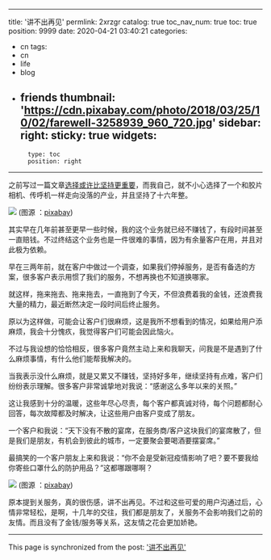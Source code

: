 
---
title: '讲不出再见'
permlink: 2xrzgr
catalog: true
toc_nav_num: true
toc: true
position: 9999
date: 2020-04-21 03:40:21
categories:
- cn
tags:
- cn
- life
- blog
- friends
thumbnail: 'https://cdn.pixabay.com/photo/2018/03/25/10/02/farewell-3258939_960_720.jpg'
sidebar:
    right:
        sticky: true
widgets:
    -
        type: toc
        position: right
---


之前写过一篇文章[选择或许比坚持更重要](https://hive.blog/hive-105017/@oflyhigh/3b7tjq)，而我自己，就不小心选择了一个和胶片相机、传呼机一样走向没落的产业，并且坚持了十六年整。

![](https://cdn.pixabay.com/photo/2018/03/25/10/02/farewell-3258939_960_720.jpg)
(图源 ：[pixabay](https://pixabay.com/))


其实早在几年前甚至更早一些时候，我的这个业务就已经不赚钱了，有段时间甚至一直赔钱。不过终结这个业务也是一件很难的事情，因为有余量客户在用，并且对此极为依赖。

早在三两年前，就在客户中做过一个调查，如果我们停掉服务，是否有备选的方案，很多客户表示用惯了我们的服务，不想再换也不知道换哪家。

就这样，拖来拖去、拖来拖去，一直拖到了今天，不但浪费着我的金钱，还浪费我大量的精力，最近断然决定一段时间后终止服务。

原以为这样做，可能会让客户们很麻烦，这是我所不想看到的情况，如果给用户添麻烦，我会十分愧疚，我觉得客户们可能会因此恼火。

不过与我设想的恰恰相反，很多客户竟然主动上来和我聊天，问我是不是遇到了什么麻烦事情，有什么他们能帮我解决的。

当我表示没什么麻烦，就是又累又不赚钱，坚持好多年，继续坚持有点难，客户们纷纷表示理解。很多客户非常诚挚地对我说：“感谢这么多年以来的关照。”

这让我感到十分的温暖，这些年尽心尽责，每个客户都真诚对待，每个问题都耐心回答，每次故障都及时解决，让这些用户由客户变成了朋友。

一个客户和我说：“天下没有不散的宴席，在服务商/客户这块我们的宴席散了，但是我们是朋友，有机会到彼此的城市，一定要聚会要喝酒要摆宴席。”

最搞笑的一个客户朋友上来和我说：“你不会是受新冠疫情影响了吧？要不要我给你寄些口罩什么的防护用品？”这都哪跟哪啊？

![](https://cdn.pixabay.com/photo/2016/06/01/19/52/luggage-1429585_960_720.jpg)
(图源 ：[pixabay](https://pixabay.com/))


原本提到关服务，真的很伤感，讲不出再见。不过和这些可爱的用户沟通过后，心情非常轻松，是啊，十几年的交往，我们都是朋友了，关服务不会影响我们之前的友情。而且没有了金钱/服务等关系，这友情之花会更加娇艳。

- - -

This page is synchronized from the post: ['讲不出再见'](https://steemit.com/@oflyhigh/2xrzgr)
